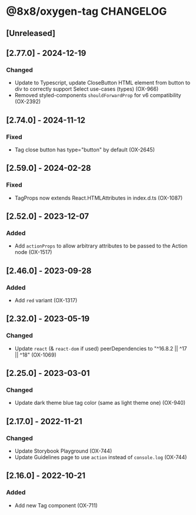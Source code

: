 # @8x8/oxygen-tag CHANGELOG

## [Unreleased]

## [2.77.0] - 2024-12-19

### Changed

- Update to Typescript, update CloseButton HTML element from button to div to correctly support Select use-cases (types) (OX-966)
- Removed styled-components `shouldForwardProp` for v6 compatibility (OX-2392)

## [2.74.0] - 2024-11-12

### Fixed

- Tag close button has type="button" by default (OX-2645)

## [2.59.0] - 2024-02-28

### Fixed

- TagProps now extends React.HTMLAttributes<HTMLDivElement> in index.d.ts (OX-1087)

## [2.52.0] - 2023-12-07

### Added

- Add `actionProps` to allow arbitrary attributes to be passed to the Action node (OX-1517)

## [2.46.0] - 2023-09-28

### Added

- Add `red` variant (OX-1317)

## [2.32.0] - 2023-05-19

### Changed

- Update `react` (& `react-dom` if used) peerDependencies to "^16.8.2 || ^17 || ^18" (OX-1069)

## [2.25.0] - 2023-03-01

### Changed

- Update dark theme blue tag color (same as light theme one) (OX-940)

## [2.17.0] - 2022-11-21

### Changed

- Update Storybook Playground (OX-744)
- Update Guidelines page to use `action` instead of `console.log` (OX-744)

## [2.16.0] - 2022-10-21

### Added

- Add new Tag component (OX-711)
